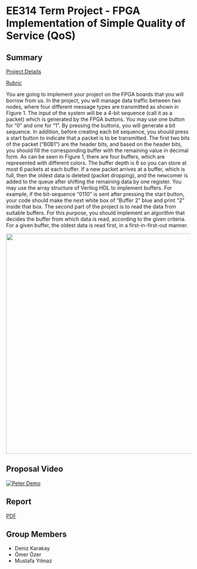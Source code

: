 # EE314 Term Project - FPGA Implementation of Simple Quality of Service (QoS)

## Summary

[Project Details](https://github.com/dkarakay/314-project/blob/main/project/final-report.pdf)

[Rubric](https://github.com/dkarakay/314-project/blob/main/project/EE314%20Term%20Project%20Evaluation%20Rubric.pdf)

You are going to implement your project on the FPGA boards that you will borrow from us. In the project, you will manage data traffic between two nodes, where four different message types are transmitted as shown in Figure 1. The input of the system will be a 4-bit sequence (call it as a packet) which is generated by the FPGA buttons. You may use one button for “0” and one for “1”. By pressing the buttons, you will generate a bit sequence. In addition, before creating each bit sequence, you should press a start button to indicate that a packet is to be transmitted. The first two bits of the packet (“B0B1”) are the header bits, and based on the header bits, you should fill the corresponding buffer with the remaining value in decimal form. As can be seen in Figure 1, there are four buffers, which are represented with different colors. The buffer depth is 6 so you can store at most 6 packets at each buffer. If a new packet arrives at a buffer, which is full, then the oldest data is deleted (packet dropping), and the newcomer is added to the queue after shifting the remaining data by one register. You may use the array structure of Verilog HDL to implement buffers. For example, if the bit-sequence “0110” is sent after pressing the start button, your code should make the next white box of “Buffer 2” blue and print “2” inside that box. The second part of the project is to read the data from suitable buffers. For this purpose, you should implement an algorithm that decides the buffer from which data is read, according to the given criteria. For a given buffer, the oldest data is read first, in a first-in-first-out manner.

<img src="https://github.com/dkarakay/314-project/blob/main/project/project.png" width="600">

## Proposal Video

[![Peter Demo](https://img.youtube.com/vi/CjNHXw-GilI/0.jpg)](https://www.youtube.com/watch?v=CjNHXw-GilI)

## Report

[PDF](https://github.com/dkarakay/314-project/blob/main/project/final-report.pdf)
 
 
## Group Members

- Deniz Karakay
- Ömer Özer
- Mustafa Yılmaz
